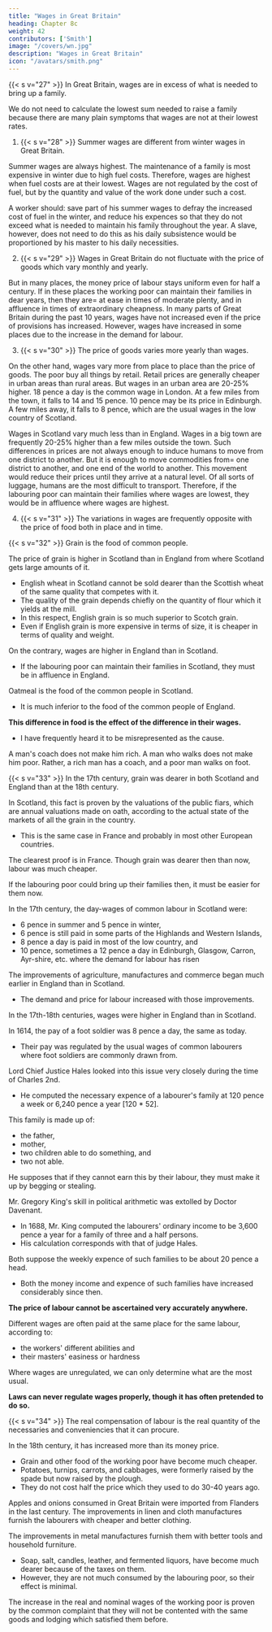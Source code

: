 ```yaml
---
title: "Wages in Great Britain"
heading: Chapter 8c
weight: 42
contributors: ['Smith']
image: "/covers/wn.jpg"
description: "Wages in Great Britain"
icon: "/avatars/smith.png"
---
```




{{< s v="27" >}} In Great Britain, wages are in excess of what is needed to bring up a family.

We do not need to calculate the lowest sum needed to raise a family because there are many plain symptoms that wages are not at their lowest rates.

1. {{< s v="28" >}} Summer wages are different from winter wages in Great Britain.

Summer wages are always highest.
The maintenance of a family is most expensive in winter due to high fuel costs.
Therefore, wages are highest when fuel costs are at their lowest.
Wages are not regulated by the cost of fuel, but by the quantity and value of the work done under such a cost.

A worker should:
save part of his summer wages to defray the increased cost of fuel in the winter, and
reduce his expences so that they do not exceed what is needed to maintain his family throughout the year.
A slave, however, does not need to do this as his daily subsistence would be proportioned by his master to his daily necessities.

2. {{< s v="29" >}} Wages in Great Britain do not fluctuate with the price of goods which vary monthly and yearly.

But in many places, the money price of labour stays uniform even for half a century.
If in these places the working poor can maintain their families in dear years, then they are= 
at ease in times of moderate plenty, and
in affluence in times of extraordinary cheapness.
In many parts of Great Britain during the past 10 years, wages have not increased even if the price of provisions has increased.
However, wages have increased in some places due to the increase in the demand for labour.

3. {{< s v="30" >}} The price of goods varies more yearly than wages.

On the other hand, wages vary more from place to place than the price of goods.
The poor buy all things by retail.
Retail prices are generally cheaper in urban areas than rural areas.
But wages in an urban area are 20-25% higher.
18 pence a day is the common wage in London.
At a few miles from the town, it falls to 14 and 15 pence.
10 pence may be its price in Edinburgh.
A few miles away, it falls to 8 pence, which are the usual wages in the low country of Scotland.

Wages in Scotland vary much less than in England.
Wages in a big town are frequently 20-25% higher than a few miles outside the town.
Such differences in prices are not always enough to induce humans to move from one district to another.
But it is enough to move commodities from= 
one district to another, and
one end of the world to another.
This movement would reduce their prices until they arrive at a natural level.
Of all sorts of luggage, humans are the most difficult to transport.
Therefore, if the labouring poor can maintain their families where wages are lowest, they would be in affluence where wages are highest.


4. {{< s v="31" >}} The variations in wages are frequently opposite with the price of food both in place and in time.

{{< s v="32" >}} Grain is the food of common people.

The price of grain is higher in Scotland than in England from where Scotland gets large amounts of it.
- English wheat in Scotland cannot be sold dearer than the Scottish wheat of the same quality that competes with it.
- The quality of the grain depends chiefly on the quantity of flour which it yields at the mill.
- In this respect, English grain is so much superior to Scotch grain.
- Even if English grain is more expensive in terms of size, it is cheaper in terms of quality and weight.

On the contrary, wages are higher in England than in Scotland.
- If the labouring poor can maintain their families in Scotland, they must be in affluence in England.

Oatmeal is the food of the common people in Scotland.
- It is much inferior to the food of the common people of England.

**This difference in food is the effect of the difference in their wages.**
- I have frequently heard it to be misrepresented as the cause.

A man's coach does not make him rich. A man who walks does not make him poor. Rather, a rich man has a coach, and a poor man walks on foot.


{{< s v="33" >}} In the 17th century, grain was dearer in both Scotland and England than at the 18th century.

<!-- This is a fact that cannot be doubted. -->

In Scotland, this fact is proven by the valuations of the public fiars, which are annual valuations made on oath, according to the actual state of the markets of all the grain in the country.
- This is the same case in France and probably in most other European countries.

The clearest proof is in France. Though grain was dearer then than now, labour was much cheaper.

If the labouring poor could bring up their families then, it must be easier for them now.

In the 17th century, the day-wages of common labour in Scotland were:
- 6 pence in summer and 5 pence in winter,
- 6 pence is still paid in some parts of the Highlands and Western Islands,
- 8 pence a day is paid in most of the low country, and
- 10 pence, sometimes a 12 pence a day in Edinburgh, Glasgow, Carron, Ayr-shire, etc. where the demand for labour has risen

The improvements of agriculture, manufactures and commerce began much earlier in England than in Scotland.
- The demand and price for labour increased with those improvements.

In the 17th-18th centuries, wages were higher in England than in Scotland.

In 1614, the pay of a foot soldier was 8 pence a day, the same as today.
- Their pay was regulated by the usual wages of common labourers where foot soldiers are commonly drawn from.


Lord Chief Justice Hales looked into this issue very closely during the time of Charles 2nd.
- He computed the necessary expence of a labourer's family at 120 pence a week or 6,240 pence a year [120 * 52].

This family is made up of:
- the father,
- mother,
- two children able to do something, and
- two not able.

<!-- His scheme for the poor's maintenance is in Burn's History of the Poor Laws -->

He supposes that if they cannot earn this by their labour, they must make it up by begging or stealing.

Mr. Gregory King's skill in political arithmetic was extolled by Doctor Davenant.
- In 1688, Mr. King computed the labourers' ordinary income to be 3,600 pence a year for a family of three and a half persons.
- His calculation corresponds with that of judge Hales.

Both suppose the weekly expence of such families to be about 20 pence a head.
- Both the money income and expence of such families have increased considerably since then.

**The price of labour cannot be ascertained very accurately anywhere.**

Different wages are often paid at the same place for the same labour, according to:
- the workers' different abilities and
- their masters' easiness or hardness

Where wages are unregulated, we can only determine what are the most usual.

**Laws can never regulate wages properly, though it has often pretended to do so.**



{{< s v="34" >}} The real compensation of labour is the real quantity of the necessaries and conveniencies that it can procure.

In the 18th century, it has increased more than its money price.
- Grain and other food of the working poor have become much cheaper.
- Potatoes, turnips, carrots, and cabbages, were formerly raised by the spade but now raised by the plough.
- They do not cost half the price which they used to do 30-40 years ago.

Apples and onions consumed in Great Britain were imported from Flanders in the last century.
The improvements in linen and cloth manufactures furnish the labourers with cheaper and better clothing.

The improvements in metal manufactures furnish them with better tools and household furniture.
- Soap, salt, candles, leather, and fermented liquors, have become much dearer because of the taxes on them.
- However, they are not much consumed by the labouring poor, so their effect is minimal.

The increase in the real and nominal wages of the working poor is proven by the common complaint that they will not be contented with the same goods and lodging which satisfied them before.

